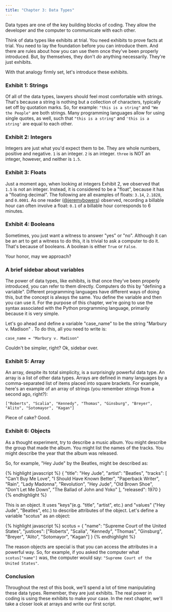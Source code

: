 ```yaml
---
title: "Chapter 3: Data Types"
---
```


Data types are one of the key building blocks of coding. They allow the developer and the computer to communicate with each other.

Think of data types like exhibits at trial. You need exhibits to prove facts at trial. You need to lay the foundation before you can introduce them. And there are rules about how you can use them once they've been properly introduced. But, by themselves, they don't _do_ anything necessarily. They're just exhibits.

With that analogy firmly set, let's introduce these exhibits.

### Exhibit 1: Strings

Of all of the data types, lawyers should feel most comfortable with strings. That's because a string is nothing but a collection of characters, typically set off by quotation marks. So, for example: `"this is a string"` and `"We the People"` are both strings. Many programming languages allow for using single quotes, as well, such that `"this is a string"` and `'this is a string'` are equal to each other.

### Exhibit 2: Integers

Integers are just what you'd expect them to be. They are whole numbers, positive and negative. `1` is an integer. `2` is an integer. `three` is NOT an integer, however, and neither is `1.5`.

### Exhibit 3: Floats

Just a moment ago, when looking at integers Exhibit 2, we observed that `1.5` is not an integer. Instead, it is considered to be a "float", because it has a  "floating decimal". The following are all examples of floats: `3.14`, `2.1828`, and `0.0001`. As one reader ([@jeremybowers](https://twitter.com/jeremybowers)) observed, recording a billable hour can often involve a float: `0.1` of a billable hour corresponds to 6 minutes.

### Exhibit 4: Booleans

Sometimes, you just want a witness to answer "yes" or "no". Although it can be an art to get a witness to do this, it is trivial to ask a computer to do it. That's because of booleans. A boolean is either `True` or `False`.

Your honor, may we approach?

### A brief sidebar about variables

The power of data types, like exhibits, is that once they've been properly introduced, you can refer to them directly. Computers do this by "defining a variable". Different programming languages have different ways of doing this, but the concept is always the same. You define the variable and then you can use it. For the purpose of this chapter, we're going to use the syntax associated with the Python programming language, primarily because it is very simple.

Let's go ahead and define a variable "case_name" to be the string "Marbury v. Madison" . To do this, all you need to write is:

`case_name = "Marbury v. Madison"`

Couldn't be simpler, right? Ok, sidebar over.

### Exhibit 5: Array

An array, despite its total simplicity, is a surprisingly powerful data type. An array is a list of other data types.  Arrays are defined in many languages by a comma-separated list of items placed into square brackets. For example, here's an example of an array of strings (you remember strings from a second ago, right?):

`["Roberts", "Scalia", "Kennedy", "Thomas", "Ginsburg", "Breyer", "Alito", "Sotomayor", "Kagan"]`

Piece of cake? Good.

### Exhibit 6: Objects

As a thought experiment, try to describe a music album. You might describe the group that made the album. You might list the names of the tracks. You might describe the year that the album was released.

So, for example, "Hey Jude" by the Beatles, might be described as:

{% highlight javascript %}
{
	"title": "Hey Jude",
	"artist": "Beatles",
	"tracks": [
	    "Can't Buy Me Love", 
	    "I Should Have Known Better", 
	    "Paperback Writer", 
	    "Rain", 
	    "Lady Madonna", 
	    "Revolution", 
	    "Hey Jude", 
	    "Old Brown Shoe", 
	    "Don't Let Me Down", 
	    "The Ballad of John and Yoko"
	],
	"released": 1970
}
{% endhighlight %}

This is an object. It uses "keys"(e.g. "title", "artist", etc.) and "values" ("Hey Jude", "Beatles", etc.) to describe attributes of the object. Let's define a variable "scotus" as an object:

{% highlight javascript %}
scotus = {
	"name": "Supreme Court of the United States",
	"justices": ["Roberts", "Scalia", "Kennedy", "Thomas", "Ginsburg", "Breyer", "Alito", "Sotomayor", "Kagan"]
}
{% endhighlight %}

The reason objects are special is that you can access the attributes in a powerful way. So, for example, if you asked the computer what `scotus["name"]` was, the computer would say: `"Supreme Court of the United States"`.

### Conclusion

Throughout the rest of this book, we'll spend a lot of time manipulating these data types. Remember, they are just exhibits. The real power in coding is using these exhibits to make your case. In the next chapter, we'll take a closer look at arrays and write our first script.
